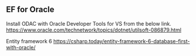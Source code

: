 ## EF for Oracle

Install ODAC with Oracle Developer Tools for VS from the below link.
https://www.oracle.com/technetwork/topics/dotnet/utilsoft-086879.html

Entity framework 6
https://csharp.today/entity-framework-6-database-first-with-oracle/


